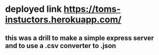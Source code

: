 # deployed link <https://toms-instuctors.herokuapp.com/>

## this was a drill to make a simple express server and to use a .csv converter to .json